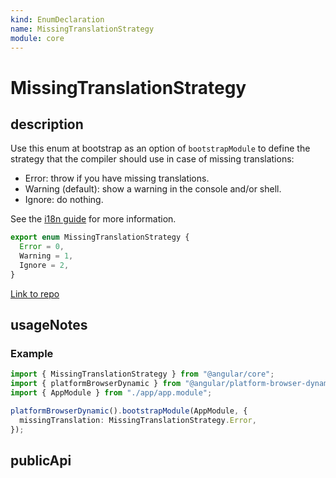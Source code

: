 ```yaml
---
kind: EnumDeclaration
name: MissingTranslationStrategy
module: core
---
```


# MissingTranslationStrategy

## description

Use this enum at bootstrap as an option of `bootstrapModule` to define the strategy
that the compiler should use in case of missing translations:

- Error: throw if you have missing translations.
- Warning (default): show a warning in the console and/or shell.
- Ignore: do nothing.

See the [i18n guide](guide/i18n#missing-translation) for more information.

```ts
export enum MissingTranslationStrategy {
  Error = 0,
  Warning = 1,
  Ignore = 2,
}
```

[Link to repo](https://github.com/timdeschryver/angular/blob/master/packages/core/src/i18n/tokens.ts#L147-L151)

## usageNotes

### Example

```typescript
import { MissingTranslationStrategy } from "@angular/core";
import { platformBrowserDynamic } from "@angular/platform-browser-dynamic";
import { AppModule } from "./app/app.module";

platformBrowserDynamic().bootstrapModule(AppModule, {
  missingTranslation: MissingTranslationStrategy.Error,
});
```

## publicApi
